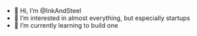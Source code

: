 - 👋 Hi, I’m @InkAndSteel
- 👀 I’m interested in almost everything, but especially startups
- 🌱 I’m currently learning to build one
